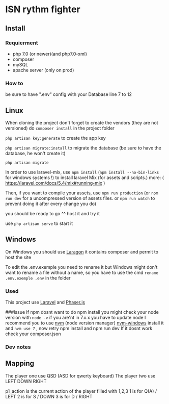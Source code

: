 # ISN rythm fighter

## Install

### Requierment

* php 7.0 (or newer)(and php7.0-xml)
* composer
* mySQL
* apache server (only on prod)

### How to

be sure to have ".env" config with your Database line 7 to 12

## Linux

When cloning the project don't forget to create the vendors (they are not versioned) do
`composer install` in the project folder

`php artisan key:generate` to create the app key

`php artisan migrate:install` to migrate the database (be sure to have the database, he won't create it)

`php artisan migrate`

In order to use laravel-mix, use `npm install` (`npm install --no-bin-links` for windows systems !) to install laravel Mix (for assets and scripts.)
more: ( https://laravel.com/docs/5.4/mix#running-mix )

Then, if you want to compile your assets, use `npm run production` (or `npm run dev` for a uncompressed version of assets files. or `npm run watch` to prevent doing it after every change you do)

you should be ready to go ^^ host it and try it

use `php artisan serve` to start it

## Windows

On Windows you should use [Laragon](https://laragon.org/) it contains composer and permit to host the site

To edit the .env.exemple you need to rename it but Windows might don't want to rename a file without a name, so you have to use the cmd `rename .env.exemple .env` in the folder

### Used

This project use [Laravel](https://laravel.com/) and [Phaser.js](http://phaser.io/)

###Issue
If npm dosnt want to do npm install you might check your node version with `node -v`
if you are'nt in 7.x.x you have to update node
I recommend you to use [nvm](https://github.com/creationix/nvm) (node version manager) [nvm-windows](https://github.com/coreybutler/nvm-windows)
install it and `nvm use 7` , now retry npm install and npm run dev
If it dosnt work check your composer.json

### Dev notes
## Mapping
The player one use QSD (ASD for qwerty keyboard)
The player two use LEFT DOWN RIGHT

p1_action is the current action of the player filled with 1,2,3
1 is for Q(A) / LEFT
2 is for S    / DOWN
3 is for D    / RIGHT
